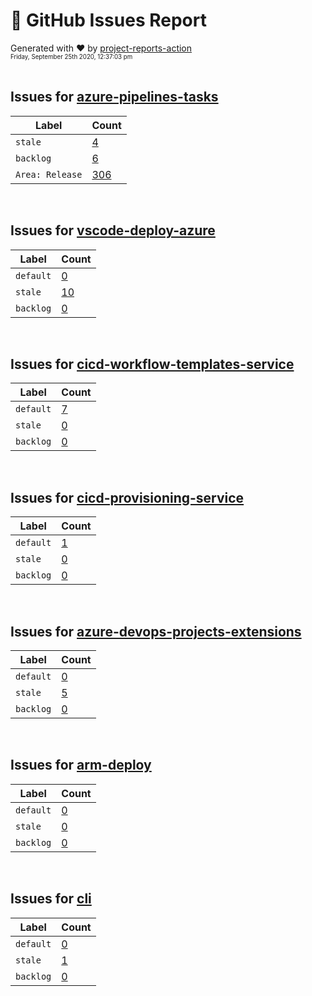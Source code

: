 # :crystal_ball: GitHub Issues Report  
  
Generated with :heart: by [project-reports-action](https://github.com/bryanmacfarlane/project-reports-action)  
<sub><sup>Friday, September 25th 2020, 12:37:03 pm</sup></sub>  
  &nbsp;  
## Issues for [azure-pipelines-tasks](https://github.com/microsoft/azure-pipelines-tasks)
| Label           | Count                                           |
| --------------- | ----------------------------------------------- |
| `stale`         | [4](./issues-stale-1601017640.227.md)           |
| `backlog`       | [6](./issues-backlog-1601017640.227.md)         |
| `Area: Release` | [306](./issues-Area:-Release-1601017640.227.md) |
&nbsp;  
## Issues for [vscode-deploy-azure](https://github.com/microsoft/vscode-deploy-azure)
| Label     | Count                                   |
| --------- | --------------------------------------- |
| `default` | [0](./issues-default-1601017640.836.md) |
| `stale`   | [10](./issues-stale-1601017640.836.md)  |
| `backlog` | [0](./issues-backlog-1601017640.836.md) |
&nbsp;  
## Issues for [cicd-workflow-templates-service](https://github.com/github/cicd-workflow-templates-service)
| Label     | Count                                 |
| --------- | ------------------------------------- |
| `default` | [7](./issues-default-1601017641.3.md) |
| `stale`   | [0](./issues-stale-1601017641.3.md)   |
| `backlog` | [0](./issues-backlog-1601017641.3.md) |
&nbsp;  
## Issues for [cicd-provisioning-service](https://github.com/github/cicd-provisioning-service)
| Label     | Count                                   |
| --------- | --------------------------------------- |
| `default` | [1](./issues-default-1601017641.676.md) |
| `stale`   | [0](./issues-stale-1601017641.676.md)   |
| `backlog` | [0](./issues-backlog-1601017641.676.md) |
&nbsp;  
## Issues for [azure-devops-projects-extensions](https://github.com/microsoft/azure-devops-projects-extensions)
| Label     | Count                                   |
| --------- | --------------------------------------- |
| `default` | [0](./issues-default-1601017642.003.md) |
| `stale`   | [5](./issues-stale-1601017642.003.md)   |
| `backlog` | [0](./issues-backlog-1601017642.003.md) |
&nbsp;  
## Issues for [arm-deploy](https://github.com/Azure/arm-deploy)
| Label     | Count                                   |
| --------- | --------------------------------------- |
| `default` | [0](./issues-default-1601017642.181.md) |
| `stale`   | [0](./issues-stale-1601017642.181.md)   |
| `backlog` | [0](./issues-backlog-1601017642.181.md) |
&nbsp;  
## Issues for [cli](https://github.com/Azure/cli)
| Label     | Count                                   |
| --------- | --------------------------------------- |
| `default` | [0](./issues-default-1601017642.468.md) |
| `stale`   | [1](./issues-stale-1601017642.468.md)   |
| `backlog` | [0](./issues-backlog-1601017642.468.md) |
